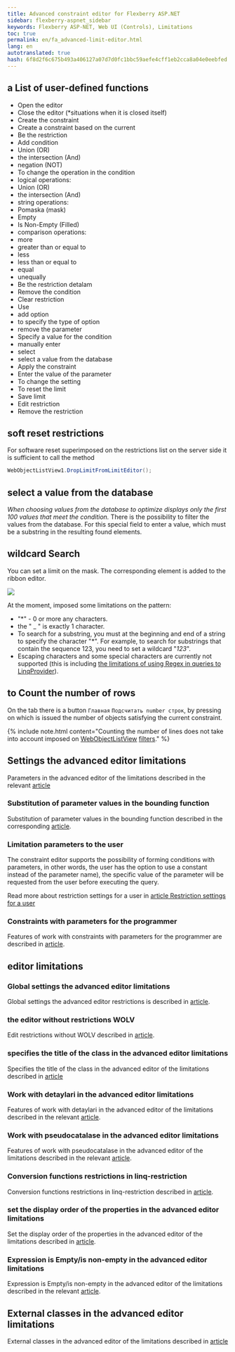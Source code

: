 ```yaml
--- 
title: Advanced constraint editor for Flexberry ASP.NET 
sidebar: flexberry-aspnet_sidebar 
keywords: Flexberry ASP-NET, Web UI (Controls), Limitations 
toc: true 
permalink: en/fa_advanced-limit-editor.html 
lang: en 
autotranslated: true 
hash: 6f8d2f6c675b493a406127a07d7d0fc1bbc59aefe4cff1eb2cca8a04e0eebfed 
--- 
```


## a List of user-defined functions 

* Open the editor 
* Close the editor (*situations when it is closed itself) 
* Create the constraint 
* Create a constraint based on the current 
* Be the restriction 
* Add condition 
* Union (OR) 
* the intersection (And) 
* negation (NOT) 
* To change the operation in the condition 
* logical operations: 
* Union (OR) 
* the intersection (And) 
* string operations: 
* Pomaska (mask) 
* Empty 
* Is Non-Empty (Filled) 
* comparison operations: 
* more 
* greater than or equal to 
* less 
* less than or equal to 
* equal 
* unequally 
* Be the restriction detalam 
* Remove the condition 
* Clear restriction 
* Use 
* add option 
* to specify the type of option 
* remove the parameter 
* Specify a value for the condition 
* manually enter 
* select 
* select a value from the database 
* Apply the constraint 
* Enter the value of the parameter 
* To change the setting 
* To reset the limit 
* Save limit 
* Edit restriction 
* Remove the restriction 

## soft reset restrictions 

For software reset superimposed on the restrictions list on the server side it is sufficient to call the method 

```csharp
WebObjectListView1.DropLimitFromLimitEditor();
``` 

## select a value from the database 

*When choosing values from the database to optimize displays only the first 100 values that meet the condition.* 
There is the possibility to filter the values from the database. For this special field to enter a value, which must be a substring in the resulting found elements. 

## wildcard Search 

You can set a limit on the mask. The corresponding element is added to the ribbon editor. 

![](/images/pages/products/flexberry-aspnet/controls/limit-editor/limit-editor.png) 

At the moment, imposed some limitations on the pattern: 
* "*" - 0 or more any characters. 
* the " _ " is exactly 1 character. 
* To search for a substring, you must at the beginning and end of a string to specify the character "*". For example, to search for substrings that contain the sequence 123, you need to set a wildcard "*123*". 
* Escaping characters and some special characters are currently not supported (this is including [the limitations of using Regex in queries to LinqProvider](fo_linq-provider.html)).

## to Count the number of rows 

On the tab there is a button `Главная` `Подсчитать number строк`, by pressing on which is issued the number of objects satisfying the current constraint. 

{% include note.html content="Counting the number of lines does not take into account imposed on [WebObjectListView](fa_web-object-list-view.html) [filters](fa_wolv-filters.html)." %} 

## Settings the advanced editor limitations 

Parameters in the advanced editor of the limitations described in the relevant [article](fa_advanced-limit-editor-parameters.html) 

### Substitution of parameter values in the bounding function 

Substitution of parameter values in the bounding function described in the corresponding [article](fa_limit-function-parameters.html). 

### Limitation parameters to the user 

The constraint editor supports the possibility of forming conditions with parameters, in other words, the user has the option to use a constant instead of the parameter name), the specific value of the parameter will be requested from the user before executing the query. 

Read more about restriction settings for a user in [article Restriction settings for a user](fa_limit-parameters-user.html) 

### Constraints with parameters for the programmer 

Features of work with constraints with parameters for the programmer are described in [article](fa_limit-parameters-developer.html). 

## editor limitations 

### Global settings the advanced editor limitations 

Global settings the advanced editor restrictions is described in [article](fa_global-limit-editor-settings.html). 

### the editor without restrictions WOLV 

Edit restrictions without WOLV described in [article](fa_limit-editor-without-wolv.html). 

### specifies the title of the class in the advanced editor limitations 

Specifies the title of the class in the advanced editor of the limitations described in [article](fa_web-limit-editor-class-caption.html) 

### Work with detaylari in the advanced editor limitations 

Features of work with detaylari in the advanced editor of the limitations described in the relevant [article](fa_details-limit-editor.html). 

### Work with pseudocatalase in the advanced editor limitations 

Features of work with pseudocatalase in the advanced editor of the limitations described in the relevant [article](fa_pseudo-detail-extended-view.html). 

### Conversion functions restrictions in linq-restriction 

Conversion functions restrictions in linq-restriction described in [article](fo_lcs-to-linq.html). 

### set the display order of the properties in the advanced editor limitations 

Set the display order of the properties in the advanced editor of the limitations described in [article](fa_prop-order-limit-editor.html). 

### Expression is Empty/is non-empty in the advanced editor limitations 

Expression is Empty/is non-empty in the advanced editor of the limitations described in the relevant [article](fa_web-limit-editor-null.html).

## External classes in the advanced editor limitations 

External classes in the advanced editor of the limitations described in [article](fa_web-limit-editor-external-class.html) 



